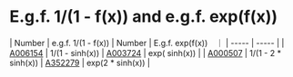 # E.g.f. 1/(1 - f(x)) and e.g.f. exp(f(x))


| Number | e.g.f. 1/(1 - f(x)) | Number | E.g.f. exp(f(x))　｜
| ----- | ----- | 
| [A006154](https://oeis.org/A006154) | 1/(1 -     sinh(x)) | [A003724](https://oeis.org/A003724) | exp(    sinh(x)) | 
| [A000507](https://oeis.org/A000507) | 1/(1 - 2 * sinh(x)) | [A352279](https://oeis.org/A352279) | exp(2 * sinh(x)) | 
